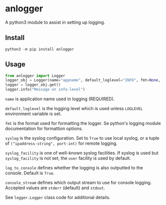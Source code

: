 # anlogger

A python3 module to assist in setting up logging.

## Install

```shell
python3 -m pip install anlogger
```

## Usage

```python
from anlogger import Logger
logger_obj = Logger(name="appname", default_loglevel="INFO", fmt=None, syslog=None, syslog_facility=None, log_to_console=True, console_stream='stderr')
logger = logger_obj.get()
logger.info("Message on info-level")
```

`name` is application name used in logging (REQUIRED).

`default_loglevel` is the logging level which is used unless `LOGLEVEL` environment variable is set.

`fmt` is the format used for formatting the logger. Se python's logging module documentation for formattion options.

`syslog` is the syslog configuration. Set to `True` to use local syslog, or a tuple of `("ipaddress-string", port-int)` for remote logging.

`syslog_facility` is one of well-known syslog facilities. If syslog is used but `syslog_facility` is not set, the `user` facility is used by default.

`log_to_console` defines whether the logging is also outputted to the console. Default is `True`.

`console_stream` defines which output stream to use for console logging. Accepted values are `stderr` (default) and `stdout`.

See `logger.Logger` class code for additional details.
